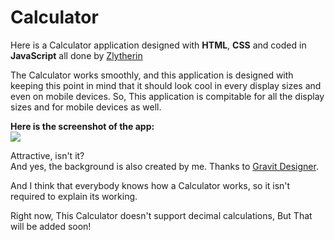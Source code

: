 # Calculator
Here is a Calculator application designed with **HTML**, **CSS** and coded in **JavaScript** all done by [Zlytherin](https://github.com/Zlytherin)

The Calculator works smoothly, and this application is designed with keeping this point in mind that it should look cool in every display sizes and even on mobile devices.
So, This application is compitable for all the display sizes and for mobile devices as well.

**Here is the screenshot of the app:**  
![](https://i.stack.imgur.com/fUw2W.png)

Attractive, isn't it?  
And yes, the background is also created by me. Thanks to [Gravit Designer](https://www.designer.io/).

And I think that everybody knows how a Calculator works, so it isn't required to explain its working.

Right now, This Calculator doesn't support decimal calculations, But That will be added soon!
